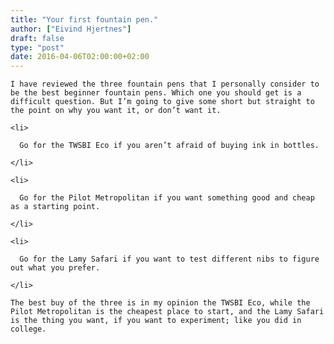 ```yaml
---
title: "Your first fountain pen."
author: ["Eivind Hjertnes"]
draft: false
type: "post"
date: 2016-04-06T02:00:00+02:00
---
```


<div class="HTML">
  <div></div>

<p>

</div>

```text
I have reviewed the three fountain pens that I personally consider to be the best beginner fountain pens. Which one you should get is a difficult question. But I’m going to give some short but straight to the point on why you want it, or don’t want it.
```

<div class="HTML">
  <div></div>

</p>

</div>

<div class="HTML">
  <div></div>

<ul>

</div>

```text
<li>

  Go for the TWSBI Eco if you aren’t afraid of buying ink in bottles.

</li>

<li>

  Go for the Pilot Metropolitan if you want something good and cheap as a starting point.

</li>

<li>

  Go for the Lamy Safari if you want to test different nibs to figure out what you prefer.

</li>
```

<div class="HTML">
  <div></div>

</ul>

</div>

<div class="HTML">
  <div></div>

<p>

</div>

```text
The best buy of the three is in my opinion the TWSBI Eco, while the Pilot Metropolitan is the cheapest place to start, and the Lamy Safari is the thing you want, if you want to experiment; like you did in college.
```

<div class="HTML">
  <div></div>

</p>

</div>
